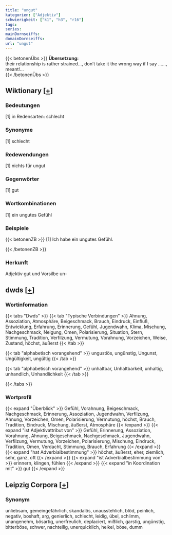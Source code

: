 ```yaml
---
title: "ungut"
kategorien: ["Adjektiv"]
schwierigkeit: ["k1", "h3", "r16"]
tags:
series:
mainDornseiffs:
domainDornseiffs:
url: "ungut"
---
```


{{< betonenÜbs >}}
**Übersetzung:**  
their relationship is rather strained..., don’t take it the wrong way if I say …..., meant!...  
{{< /betonenÜbs >}}

## Wiktionary [[+](https://de.wiktionary.org/wiki/ungut)]

### Bedeutungen
[1] in Redensarten: schlecht  

### Synonyme
[1] schlecht  

### Redewendungen
[1] nichts für ungut  

### Gegenwörter
[1] gut  

### Wortkombinationen
[1] ein ungutes Gefühl  

### Beispiele
{{< betonenZB >}}
[1] Ich habe ein ungutes Gefühl.  

{{< /betonenZB >}}
### Herkunft
Adjektiv gut und Vorsilbe un-  



## dwds [[+](https://www.dwds.de/wb/ungut)]

### Wortinformation
{{< tabs "Dwds" >}}
{{< tab "Typische Verbindungen" >}}
Ahnung, Assoziation, Atmosphäre, Beigeschmack, Brauch, Eindruck, Einfluß, Entwicklung, Erfahrung, Erinnerung, Gefühl, Jugendwahn, Klima, Mischung, Nachgeschmack, Neigung, Omen, Polarisierung, Situation, Stern, Stimmung, Tradition, Verfilzung, Vermutung, Vorahnung, Vorzeichen, Weise, Zustand, höchst, äußerst
{{< /tab >}}

{{< tab "alphabetisch vorangehend" >}}
ungustiös, ungünstig, Ungunst, Ungültigkeit, ungültig
{{< /tab >}}

{{< tab "alphabetisch vorangehend" >}}
unhaltbar, Unhaltbarkeit, unhaltig, unhandlich, Unhandlichkeit
{{< /tab >}}

{{< /tabs >}}

### Wortprofil
{{< expand "Überblick" >}} Gefühl, Vorahnung, Beigeschmack, Nachgeschmack, Erinnerung, Assoziation, Jugendwahn, Verfilzung, Ahnung, Vorzeichen, Omen, Polarisierung, Vermutung, höchst, Brauch, Tradition, Eindruck, Mischung, äußerst, Atmosphäre {{< /expand >}}
{{< expand "ist Adjektivattribut von" >}} Gefühl, Erinnerung, Assoziation, Vorahnung, Ahnung, Beigeschmack, Nachgeschmack, Jugendwahn, Verfilzung, Vermutung, Vorzeichen, Polarisierung, Mischung, Eindruck, Tradition, Omen, Verdacht, Stimmung, Brauch, Erfahrung {{< /expand >}}
{{< expand "hat Adverbialbestimmung" >}} höchst, äußerst, eher, ziemlich, sehr, ganz, oft {{< /expand >}}
{{< expand "ist Adverbialbestimmung von" >}} erinnern, klingen, fühlen {{< /expand >}}
{{< expand "in Koordination mit" >}} gut {{< /expand >}}

## Leipzig Corpora [[+](https://corpora.uni-leipzig.de/en/res?word=ungut&corpusId=deu_newscrawl-public_2018)]


### Synonym
unliebsam, gemeingefährlich, skandalös, unausstehlich, blöd, peinlich, negativ, boshaft, arg, genierlich, schlecht, leidig, übel, schlimm, unangenehm, bösartig, unerfreulich, deplaciert, mißlich, garstig, ungünstig, bitterböse, schwer, nachteilig, unerquicklich, heikel, böse, dumm

